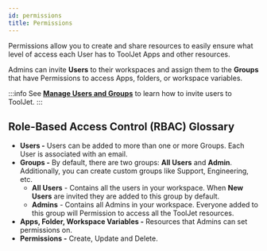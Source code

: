 ```yaml
---
id: permissions
title: Permissions
---
```


Permissions allow you to create and share resources to easily ensure what level of access each User has to ToolJet Apps and other resources.

Admins can invite **Users** to their workspaces and assign them to the **Groups** that have Permissions to access Apps, folders, or workspace variables. 

:::info
See **[Manage Users and Groups](/docs/tutorial/manage-users-groups)** to learn how to invite users to ToolJet.
:::

## Role-Based Access Control (RBAC) Glossary

- **Users -** Users can be added to more than one or more Groups. Each User is associated with an email.
- **Groups -** By default, there are two groups: **All Users** and **Admin**. Additionally, you can create custom groups like Support, Engineering, etc.
    - **All Users** - Contains all the users in your workspace. When **New Users** are invited they are added to this group by default. 
    - **Admins** - Contains all Admins in your workspace. Everyone added to this group will Permission to access all the ToolJet resources.
- **Apps, Folder, Workspace Variables -** Resources that Admins can set permissions on.
- **Permissions -** Create, Update and Delete.
